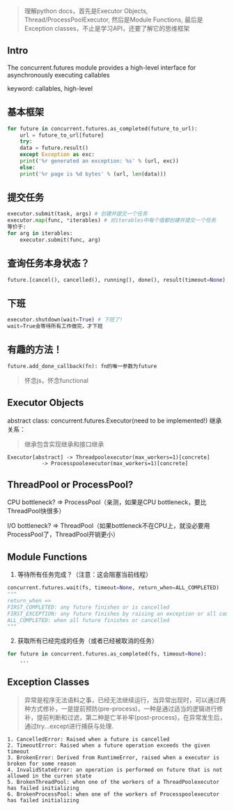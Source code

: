 <!--
.. title: Python多线程学习
.. slug: pythonduo-xian-cheng-xue-xi
.. date: 2021-04-13 21:43:08 UTC+08:00
.. tags: 
.. category: 
.. link: 
.. description: 
.. type: text
-->

> 理解python docs，首先是Executor Objects, Thread/ProcessPoolExecutor, 然后是Module Functions, 最后是Exception classes，不止是学习API，还要了解它的思维框架


## Intro
The concurrent.futures module provides a high-level interface for asynchronously executing callables

keyword: callables, high-level

## 基本框架
```python
for future in concurrent.futures.as_completed(future_to_url):
    url = future_to_url[future]
    try:
	data = future.result()
    except Exception as exc:
	print('%r generated an exception: %s' % (url, exc))
    else:
	print('%r page is %d bytes' % (url, len(data)))
```

## 提交任务
```python
executor.submit(task, args) # 创建并提交一个任务
executor.map(func, *iterables) # 对iterables中每个值都创建并提交一个任务
等价于:
for arg in iterables:
    executor.submit(func, arg)
```

## 查询任务本身状态？
```python
future.[cancel(), cancelled(), running(), done(), result(timeout=None), exception(timeout=None)]
```

## 下班
```python
executor.shutdown(wait=True) # 下班了!
wait=True会等待所有工作做完，才下班
```

## 有趣的方法！
```python
future.add_done_callback(fn): fn的唯一参数为future
```
>怀念js，怀念functional

## Executor Objects
abstract class: concurrent.futures.Executor(need to be implemented!)
继承关系：
> 继承包含实现继承和接口继承
```
Executor[abstract] -> Threadpoolexecutor(max_workers=1)[concrete]
		   -> Processpoolexecutor(max_workers=1)[concrete]
```

## ThreadPool or ProcessPool?
CPU bottleneck? => ProcessPool（亲测，如果是CPU bottleneck，要比ThreadPool快很多）

I/O bottleneck? => ThreadPool（如果bottleneck不在CPU上，就没必要用ProcessPool了，ThreadPool开销更小）

## Module Functions

1. 等待所有任务完成？（注意：这会阻塞当前线程）
```python
concurrent.futures.wait(fs, timeout=None, return_when=ALL_COMPLETED)
"""
return_when => 
FIRST_COMPLETED: any future finishes or is cancelled
FIRST_EXCEPTION: any future finishes by raising an exception or all completed
ALL_COMPLETED: when all future finishes or cancelled
"""
```

2. 获取所有已经完成的任务（或者已经被取消的任务）
```python
for future in concurrent.futures.as_completed(fs, timeout=None):
    ...
```

## Exception Classes
> 异常是程序无法语料之事，已经无法继续运行，当异常出现时，可以通过两种方式修补，一是提前预防(pre-process)，一种是通过适当的逻辑进行修补，提前判断和过滤，第二种是亡羊补牢(post-process)，在异常发生后，通过try...except进行捕获与处理.

```
1. CancelledError: Raised when a future is cancelled
2. TimeoutError: Raised when a future operation exceeds the given timeout
3. BrokenError: Derived from RuntimeError, raised when a executor is broken for some reason
4. InvalidStateError: an operation is performed on future that is not allowed in the curren state
5. BrokenThreadPool: when one of the workers of a ThreadPoolexecutor has failed initializing
6. BrokenProcessPool: when one of the workers of Processpoolexecutor has failed initializing
```